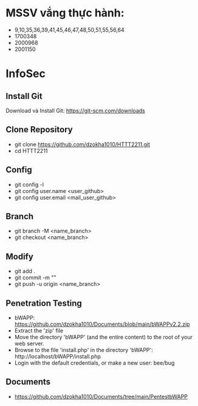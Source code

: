 # MSSV vắng thực hành: 
- 9,10,35,36,39,41,45,46,47,48,50,51,55,56,64
- 1700348
- 2000968
- 2001150

# InfoSec
## Install Git
Download và Install Git: https://git-scm.com/downloads
## Clone Repository
- git clone https://github.com/dzokha1010/HTTT2211.git
- cd HTTT2211
## Config
- git config -l
- git config user.name <user_github>
- git config user.email <mail_user_github>
## Branch
- git branch -M <name_branch>
- git checkout <name_branch>
## Modify
- git add .
- git commit -m "<note>"
- git push -u origin <name_branch>
## Penetration Testing
- bWAPP: https://github.com/dzokha1010/Documents/blob/main/bWAPPv2.2.zip
- Extract the 'zip' file
- Move the directory 'bWAPP' (and the entire content) to the root of your web server.
- Browse to the file 'install.php' in the directory 'bWAPP': http://localhost/bWAPP/install.php
- Login with the default credentials, or make a new user: bee/bug
## Documents
- https://github.com/dzokha1010/Documents/tree/main/PentestbWAPP
